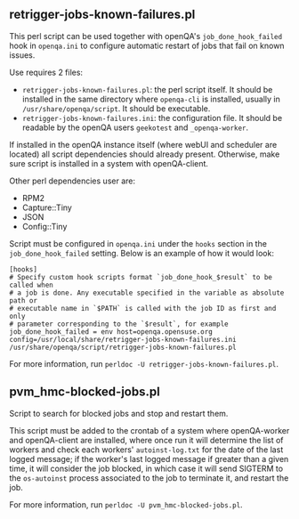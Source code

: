 ## retrigger-jobs-known-failures.pl

This perl script can be used together with openQA's `job_done_hook_failed` hook in `openqa.ini` to configure
automatic restart of jobs that fail on known issues.

Use requires 2 files:

* `retrigger-jobs-known-failures.pl`: the perl script itself. It should be installed in the same directory
where `openqa-cli` is installed, usually in `/usr/share/openqa/script`. It should be executable.
* `retrigger-jobs-known-failures.ini`: the configuration file. It should be readable by the openQA users
`geekotest` and `_openqa-worker`.

If installed in the openQA instance itself (where webUI and scheduler are located) all script dependencies
should already present. Otherwise, make sure script is installed in a system with openQA-client.

Other perl dependencies user are:

* RPM2
* Capture::Tiny
* JSON
* Config::Tiny

Script must be configured in `openqa.ini` under the `hooks` section in the `job_done_hook_failed` setting.
Below is an example of how it would look:
```
[hooks]
# Specify custom hook scripts format `job_done_hook_$result` to be called when
# a job is done. Any executable specified in the variable as absolute path or
# executable name in `$PATH` is called with the job ID as first and only
# parameter corresponding to the `$result`, for example
job_done_hook_failed = env host=openqa.opensuse.org config=/usr/local/share/retrigger-jobs-known-failures.ini /usr/share/openqa/script/retrigger-jobs-known-failures.pl
```
For more information, run `perldoc -U retrigger-jobs-known-failures.pl`.

## pvm_hmc-blocked-jobs.pl

Script to search for blocked jobs and stop and restart them.

This script must be added to the crontab of a system where openQA-worker and openQA-client are installed, where
once run it will determine the list of workers and check each workers' `autoinst-log.txt` for the date of the
last logged message; if the worker's last logged message if greater than a given time, it will consider the job
blocked, in which case it will send SIGTERM to the `os-autoinst` process associated to the job to terminate it,
and restart the job.

For more information, run `perldoc -U pvm_hmc-blocked-jobs.pl`.

